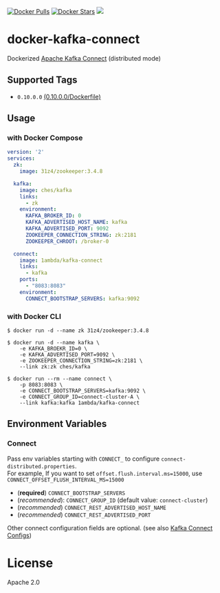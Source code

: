[![Docker Pulls](https://img.shields.io/docker/pulls/1ambda/kafka-connect.svg)](https://hub.docker.com/r/1ambda/kafka-connect/)
[![Docker Stars](https://img.shields.io/docker/stars/1ambda/kafka-connect.svg)](https://hub.docker.com/r/1ambda/kafka-connect/)
[![](https://badge.imagelayers.io/1ambda/kafka-connect:latest.svg)](https://imagelayers.io/?images=1ambda/kafka-connect:latest)

docker-kafka-connect
============

Dockerized [Apache Kafka Connect](http://kafka.apache.org/documentation.html#connect) (distributed mode) 

## Supported Tags

- `0.10.0.0` [(0.10.0.0/Dockerfile)](https://github.com/1ambda/docker-kafka-connect/blob/master/0.10.0.0/Dockerfile)

## Usage

### with Docker Compose

```yaml
version: '2'
services:
  zk:
    image: 31z4/zookeeper:3.4.8

  kafka:
    image: ches/kafka
    links:
      - zk
    environment:
      KAFKA_BROKER_ID: 0
      KAFKA_ADVERTISED_HOST_NAME: kafka
      KAFKA_ADVERTISED_PORT: 9092
      ZOOKEEPER_CONNECTION_STRING: zk:2181
      ZOOKEEPER_CHROOT: /broker-0

  connect:
    image: 1ambda/kafka-connect
    links:
      - kafka
    ports:
      - "8083:8083"
    environment:
      CONNECT_BOOTSTRAP_SERVERS: kafka:9092
```

### with Docker CLI

```shell
$ docker run -d --name zk 31z4/zookeeper:3.4.8

$ docker run -d --name kafka \
    -e KAFKA_BROEKR_ID=0 \
    -e KAFKA_ADVERTISED_PORT=9092 \
    -e ZOOKEEPER_CONNECTION_STRING=zk:2181 \ 
    --link zk:zk ches/kafka
    
$ docker run --rm --name connect \
    -p 8083:8083 \
    -e CONNECT_BOOTSTRAP_SERVERS=kafka:9092 \
    -e CONNECT_GROUP_ID=connect-cluster-A \
    --link kafka:kafka 1ambda/kafka-connect
```

## Environment Variables

### Connect

Pass env variables starting with `CONNECT_` to configure `connect-distributed.properties`.  
For example, If you want to set `offset.flush.interval.ms=15000`, use `CONNECT_OFFSET_FLUSH_INTERVAL_MS=15000`

- (**required**) `CONNECT_BOOTSTRAP_SERVERS`
- (*recommended*): `CONNECT_GROUP_ID` (default value: `connect-cluster`) 
- (*recommended*) `CONNECT_REST_ADVERTISED_HOST_NAME`
- (*recommended*) `CONNECT_REST_ADVERTISED_PORT`

Other connect configuration fields are optional. (see also [Kafka Connect Configs](http://kafka.apache.org/documentation.html#connectconfigs))
 
# License

Apache 2.0
